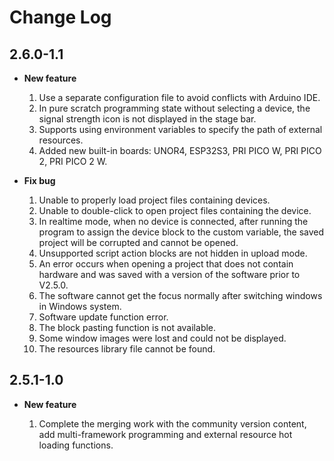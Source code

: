 # Change Log

## 2.6.0-1.1

- **New feature**

    1. Use a separate configuration file to avoid conflicts with Arduino IDE.
    2. In pure scratch programming state without selecting a device, the signal strength icon is not displayed in the stage bar.
    3. Supports using environment variables to specify the path of external resources.
    4. Added new built-in boards: UNOR4, ESP32S3, PRI PICO W, PRI PICO 2, PRI PICO 2 W.

- **Fix bug**

    1. Unable to properly load project files containing devices.
    2. Unable to double-click to open project files containing the device.
    3. In realtime mode, when no device is connected, after running the program to assign the device block to the custom variable, the saved project will be corrupted and cannot be opened.
    4. Unsupported script action blocks are not hidden in upload mode.
    5. An error occurs when opening a project that does not contain hardware and was saved with a version of the software prior to V2.5.0.
    6. The software cannot get the focus normally after switching windows in Windows system.
    7. Software update function error.
    8. The block pasting function is not available.
    9. Some window images were lost and could not be displayed.
    10. The resources library file cannot be found.

## 2.5.1-1.0

- **New feature**

    1. Complete the merging work with the community version content, add multi-framework programming and external resource hot loading functions.
